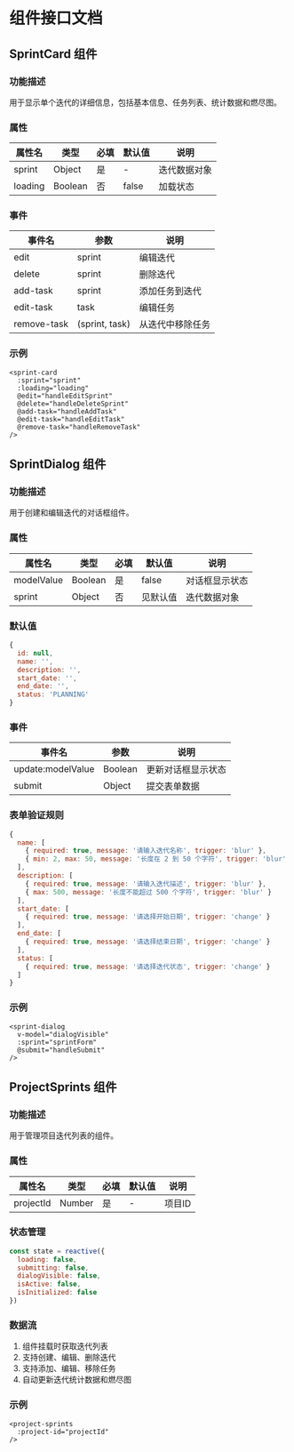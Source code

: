 # 组件接口文档

## SprintCard 组件

### 功能描述
用于显示单个迭代的详细信息，包括基本信息、任务列表、统计数据和燃尽图。

### 属性
| 属性名 | 类型 | 必填 | 默认值 | 说明 |
|--------|------|------|--------|------|
| sprint | Object | 是 | - | 迭代数据对象 |
| loading | Boolean | 否 | false | 加载状态 |

### 事件
| 事件名 | 参数 | 说明 |
|--------|------|------|
| edit | sprint | 编辑迭代 |
| delete | sprint | 删除迭代 |
| add-task | sprint | 添加任务到迭代 |
| edit-task | task | 编辑任务 |
| remove-task | (sprint, task) | 从迭代中移除任务 |

### 示例
```vue
<sprint-card
  :sprint="sprint"
  :loading="loading"
  @edit="handleEditSprint"
  @delete="handleDeleteSprint"
  @add-task="handleAddTask"
  @edit-task="handleEditTask"
  @remove-task="handleRemoveTask"
/>
```

## SprintDialog 组件

### 功能描述
用于创建和编辑迭代的对话框组件。

### 属性
| 属性名 | 类型 | 必填 | 默认值 | 说明 |
|--------|------|------|--------|------|
| modelValue | Boolean | 是 | false | 对话框显示状态 |
| sprint | Object | 否 | 见默认值 | 迭代数据对象 |

### 默认值
```javascript
{
  id: null,
  name: '',
  description: '',
  start_date: '',
  end_date: '',
  status: 'PLANNING'
}
```

### 事件
| 事件名 | 参数 | 说明 |
|--------|------|------|
| update:modelValue | Boolean | 更新对话框显示状态 |
| submit | Object | 提交表单数据 |

### 表单验证规则
```javascript
{
  name: [
    { required: true, message: '请输入迭代名称', trigger: 'blur' },
    { min: 2, max: 50, message: '长度在 2 到 50 个字符', trigger: 'blur' }
  ],
  description: [
    { required: true, message: '请输入迭代描述', trigger: 'blur' },
    { max: 500, message: '长度不能超过 500 个字符', trigger: 'blur' }
  ],
  start_date: [
    { required: true, message: '请选择开始日期', trigger: 'change' }
  ],
  end_date: [
    { required: true, message: '请选择结束日期', trigger: 'change' }
  ],
  status: [
    { required: true, message: '请选择迭代状态', trigger: 'change' }
  ]
}
```

### 示例
```vue
<sprint-dialog
  v-model="dialogVisible"
  :sprint="sprintForm"
  @submit="handleSubmit"
/>
```

## ProjectSprints 组件

### 功能描述
用于管理项目迭代列表的组件。

### 属性
| 属性名 | 类型 | 必填 | 默认值 | 说明 |
|--------|------|------|--------|------|
| projectId | Number | 是 | - | 项目ID |

### 状态管理
```javascript
const state = reactive({
  loading: false,
  submitting: false,
  dialogVisible: false,
  isActive: false,
  isInitialized: false
})
```

### 数据流
1. 组件挂载时获取迭代列表
2. 支持创建、编辑、删除迭代
3. 支持添加、编辑、移除任务
4. 自动更新迭代统计数据和燃尽图

### 示例
```vue
<project-sprints
  :project-id="projectId"
/>
``` 